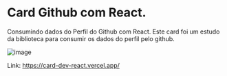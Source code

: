 # Card Github com React.

Consumindo dados do Perfil do Github com React. 
Este card foi um estudo da biblioteca para consumir os dados do perfil pelo github.

![image](https://github.com/EdilsonBaggio/card-dev-react/assets/71347535/186f32f3-f66c-43c7-b55b-75e6530c1059)


Link: https://card-dev-react.vercel.app/

